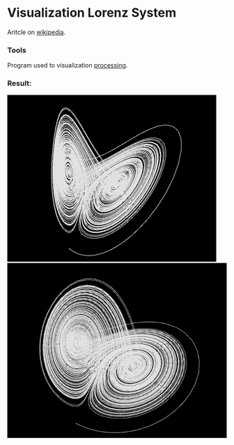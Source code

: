 # Visualization Lorenz System

Aritcle on [wikipedia](https://en.wikipedia.org/wiki/Lorenz_system).

### Tools

Program used to visualization [processing](https://processing.org/).

### Result:

![](./visualization.png)
![](./visualization2.png)
